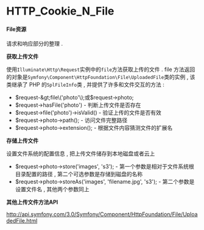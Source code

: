 # HTTP\_Cookie\_N\_File

#### **File资源**

请求和响应部分的整理 . 

**获取上传文件**

使用`Illuminate\Http\Request`实例中的`file`方法获取上传的文件 . file 方法返回的对象是`Symfony\Component\HttpFoundation\File\UploadedFile`类的实例 , 该类继承了 PHP 的`SplFileInfo`类 , 并提供了许多和文件交互的方法 : 

* $request-&gt;file\('photo'\);或$request-&gt;photo;
* $request-&gt;hasFile\('photo'\) - 判断上传文件是否存在
* $request-&gt;file\('photo'\)-&gt;isValid\(\) - 验证上传的文件是否有效
* $request-&gt;photo-&gt;path\(\); - 访问文件完整路径
* $request-&gt;photo-&gt;extension\(\); - 根据文件内容猜测文件的扩展名

**存储上传文件**

设置文件系统的配置信息 , 把上传文件储存到本地磁盘或者云上

* $request-&gt;photo-&gt;store\('images', 's3'\); - 第一个参数是相对于文件系统根目录配置的路径 , 第二个可选参数是存储到磁盘的名称
* $request-&gt;photo-&gt;storeAs\('images', 'filename.jpg', 's3'\); - 第二个参数是设置文件名 , 其他两个参数同上

**其他上传文件方法API**

http://api.symfony.com/3.0/Symfony/Component/HttpFoundation/File/UploadedFile.html

